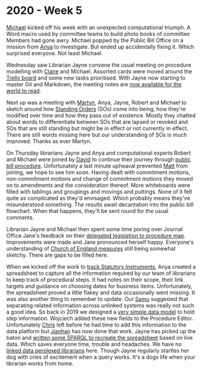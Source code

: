 # 2020 - Week 5

[Michael](https://twitter.com/fantasticlife) kicked off his week with an unexpected computational triumph. A Word macro used by committee teams to build photo books of committee Members had gone awry. Michael popped by the Public Bill Office on a mission from [Anya](https://twitter.com/bitten_) to investigate. But ended up accidentally fixing it. Which surprised everyone. Not least Michael.

Wednesday saw Librarian Jayne convene the usual meeting on procedure modelling with [Claire](https://twitter.com/tinysprite) and Michael. Assorted cards were moved around the [Trello board](https://trello.com/b/HRIwjNQD/parliament-procedure) and some new tasks prioritised. With Jayne now starting to master Git and Markdown, the meeting notes are [now available for the world to read](/ontologies/procedure/meta/weeknotes/2020/05/). 

Next up was a meeting with [Martyn](https://twitter.com/martynpatrick), Anya, Jayne, Robert and Michael to sketch around how [Standing Orders](https://www.parliament.uk/site-information/glossary/standing-orders/) (SOs) come into being, how they're modified over time and how they pass out of existence. Mostly they chatted about words to differentiate between SOs that are lapsed or revoked and SOs that are still standing but might be in effect or not currently in effect. There are still words missing here but our understanding of SOs is much improved. Thanks as ever Martyn.

On Thursday librarians Jayne and Anya and computational experts Robert and Michael were joined by [David](https://twitter.com/clerkly) to continue their journey through [public bill procedure](https://ukparliament.github.io/ontologies/procedure/flowcharts/bills/public-bill.pdf). Unfortunately a last minute upheaval prevented [Matt](https://twitter.com/MattKorris) from joining, we hope to see him soon. Having dealt with commitment motions, non-commitment motions and change of commitment motions they moved on to amendments and the consideration thereof. More whiteboards were filled with tablings and groupings and movings and puttings. None of it felt quite as complicated as they'd envisaged. Which probably means they've misunderstood something. The results await decantation into the public bill flowchart. When that happens, they'll be sent round for the usual comments.

Librarian Jayne and Michael then spent some time poring over Journal Office Jane's feedback on their [delegated legislation to procedure map](https://github.com/ukparliament/ontologies/blob/master/legislation/delegated-legislation/delegated-legislation.pdf). Improvements were made and Jane pronounced herself happy. Everyone's understanding of [Church of England measures](https://www.parliament.uk/site-information/glossary/church-of-england-measures/) still being somewhat sketchy. There are gaps to be filled here.

When we kicked off the work to [track Statutory Instruments](https://statutoryinstruments.parliament.uk/), Anya created a spreadsheet to capture all the information required by our team of librarians to keep track of procedural steps. It had notes on their scope, their link targets and guidance on choosing dates for business items. Unfortunately, the spreadsheet proved a little flakey and data occasionally went missing. It was also another thing to remember to update. Our [Samu](https://twitter.com/langsamu) suggested that separating related information across unlinked systems was really not such a good idea. So back in 2019 we designed a [very simple data model](https://ukparliament.github.io/ontologies/procedure-step-annotation/procedure-step-annotation-ontology.html) to hold step information. Wojciech added these new fields to the Procedure Editor. Unfortunately [Chris](https://twitter.com/chrisalcockdev) left before he had time to add this information to the data platform but [Jianhan](https://twitter.com/jianhanzhu) has now done that work. Jayne has picked up the baton and [written some SPARQL to recreate the spreadsheet](https://api.parliament.uk/sparql#query=PREFIX+rdfs%3A+%3Chttp%3A%2F%2Fwww.w3.org%2F2000%2F01%2Frdf-schema%23%3E%0APREFIX+%3A+%3Chttps%3A%2F%2Fid.parliament.uk%2Fschema%2F%3E%0Aselect+%3FProcedurestep+%3FprocedureStepName+%3Fscope+%3Fdate+%3Flink+%3Flegislaturename+where+%7B%0A+%3FProcedurestep+a+%3AProcedureStep+.%0A+%3FProcedurestep+rdfs%3Alabel+%3FprocedureStepName+.%0A++OPTIONAL%7B+%3FProcedurestep+%3AprocedureStepScopeNote+%3Fscope+%7D+.%0A++OPTIONAL+%7B+%3FProcedurestep+%3AprocedureStepDateNote+%3Fdate+%7D+.%0A++OPTIONAL+%7B+%3FProcedurestep+%3AprocedureStepLinkNote+%3Flink+%7D.%0A++OPTIONAL+%7B%3FProcedurestep+%3AprocedureStepHasHouse+%3Flegislature+.%0A++%3Flegislature+rdfs%3Alabel+%3Flegislaturename%7D%0A+++%0A++%7D&contentTypeConstruct=text%2Fturtle&contentTypeSelect=application%2Fsparql-results%2Bjson&endpoint=https%3A%2F%2Fapi.parliament.uk%2Fsparql&requestMethod=POST&tabTitle=Procedure+steps+without+commonly+actualised&headers=%7B%7D&outputFormat=table) based on live data. Which saves everyone time, trouble and headaches.  We have no [linked data perplexed librarians](http://www.ala.org/news/member-news/2020/02/linked-data-perplexed-librarian) here. Though Jayne regularly startles her dog with cries of excitement when a query works. It's a dogs life when your librarian works from home.








